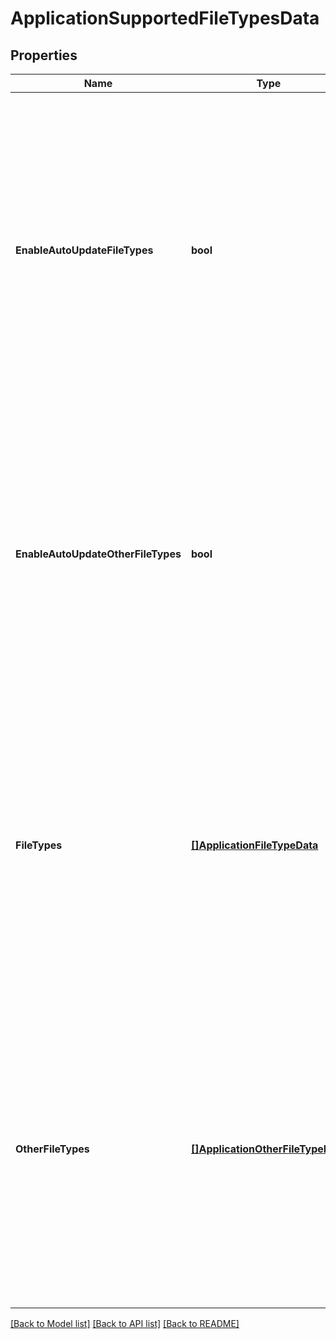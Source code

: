 # ApplicationSupportedFileTypesData

## Properties

Name | Type | Description | Notes
------------ | ------------- | ------------- | -------------
**EnableAutoUpdateFileTypes** | **bool** | Whether or not the file types supported by this application should be allowed to automatically update to reflect changes reported by the agent. Typically this should be set to false if the application has manually configured supported file types. Default is true. | 
**EnableAutoUpdateOtherFileTypes** | **bool** | Whether or not the other file types supported by this application should be allowed to automatically update to reflect changes reported by the agent. Typically this should be set to false if the application has manually configured supported file types. | 
**FileTypes** | [**[]ApplicationFileTypeData**](ApplicationFileTypeData.md) | Set of file types reported by the application as supported (if this application is discovered) or as specified by the administrator (if this application is manually configured). If unset, this application does not present any file type support. | [optional] 
**OtherFileTypes** | [**[]ApplicationOtherFileTypeData**](ApplicationOtherFileTypeData.md) | This represents the different file types reported by Application that can be passed from agent to client via broker or as specified by the administrator (if this application is manually configured). If unset, this application does not present any other file type support. | [optional] 

[[Back to Model list]](../README.md#documentation-for-models) [[Back to API list]](../README.md#documentation-for-api-endpoints) [[Back to README]](../README.md)


